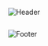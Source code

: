 ![Header](https://raw.githubusercontent.com/sumzum/image-storage/main/sumzum/header.png)

<p href="https://discord.gg/DPkuunh6XN" align="center">
    <img alt="" src=https://lanyard.cnrad.dev/api/1047568027815784589/>
</p>

<!--
```python

import bitches

class Attributes:
	def __init__(self) -> None:
		bitches.get('bitches')
		
	def contact(self):
	    discord  = "sumzum#1827"
	    gmail   = "minniemouse.static@gmail.com"
	    
	        return discord, gmail

	
	
	def life(self):
		langs         = ['German', 'Spanish', 'English']
		age           = 15
		
                return langs, age
		 

	def coding(self):
		specialities  = ['discord bots', 'anything in python really']
		environnement = ['vscode']
		
		return specialities, environnement
```
-->

![Footer](https://raw.githubusercontent.com/sumzum/image-storage/main/sumzum/footer.png)
